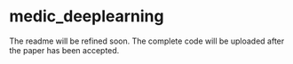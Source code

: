 # medic_deeplearning

The readme will be refined soon. 
The complete code will be uploaded after the paper has been accepted.

